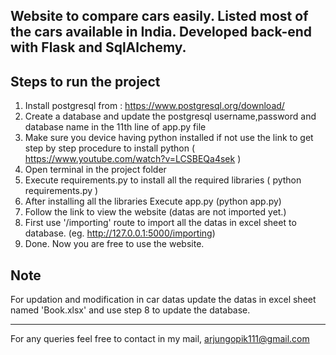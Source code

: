 ﻿Website to compare cars easily. Listed most of the cars available in India.
 Developed back-end with Flask and SqlAlchemy.
 ----------------------
Steps to run the project
----------------------
1. Install postgresql from : https://www.postgresql.org/download/
2. Create a database and update the postgresql username,password and database name in the 11th line of app.py file
3. Make sure you device having python installed if not use the link to get step by  step procedure to install python ( https://www.youtube.com/watch?v=LCSBEQa4sek )
4. Open terminal in the project folder
5. Execute requirements.py to install all the required libraries ( python requirements.py )
6. After installing all the libraries Execute app.py (python app.py)
7. Follow the link to view the website (datas are not imported yet.)
8. First use '/importing' route to import all the datas in excel sheet to database. (eg. http://127.0.0.1:5000/importing)
9. Done. Now you are free to use the website.

Note
----
For updation and modification in car datas update the datas in excel sheet named 'Book.xlsx' and use step 8 to update the database.

-------------------
For any queries feel free to contact in my mail,
arjungopik111@gmail.com


